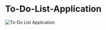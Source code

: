 # To-Do-List-Application

![To-Do List Application](https://github.com/user-attachments/assets/bc42f956-90b4-41e9-8515-55a6b9841ba3)
